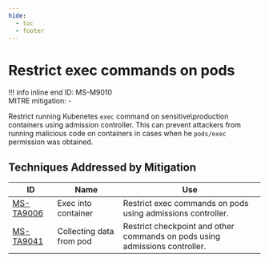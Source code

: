 ```yaml
---
hide:
  - toc
  - footer
---
```


# Restrict exec commands on pods

!!! info inline end
    ID: MS-M9010<br>
    MITRE mitigation: -


Restrict running Kubenetes `exec` command on sensitive\production containers using admission controller. This can prevent attackers from running malicious code on containers in cases when he `pods/exec` permission was obtained.


## Techniques Addressed by Mitigation

|ID|Name|Use|
|--|----------|-----------|
|[MS-TA9006](../techniques/Exec%20into%20container.md)|Exec into container|Restrict exec commands on pods using admissions controller.|
|[MS-TA9041](../techniques/Collecting%20Data%20from%20Pod.md)|Collecting data from pod|Restrict checkpoint and other commands on pods using admissions controller.|